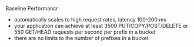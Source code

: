 Baseline Performancr
- automatically scales to high request rates, latency 100-200 ms
- your application can achieve at least 3500 PUT/COPY/POST/DELETE or 550 GET/HEAD requests per second per prefix in a bucket
- there are no limits to the number of prefixes in a bucket
